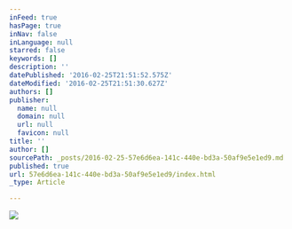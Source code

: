 ```yaml
---
inFeed: true
hasPage: true
inNav: false
inLanguage: null
starred: false
keywords: []
description: ''
datePublished: '2016-02-25T21:51:52.575Z'
dateModified: '2016-02-25T21:51:30.627Z'
authors: []
publisher:
  name: null
  domain: null
  url: null
  favicon: null
title: ''
author: []
sourcePath: _posts/2016-02-25-57e6d6ea-141c-440e-bd3a-50af9e5e1ed9.md
published: true
url: 57e6d6ea-141c-440e-bd3a-50af9e5e1ed9/index.html
_type: Article

---
```

![](https://the-grid-user-content.s3-us-west-2.amazonaws.com/b5ab8482-bbb7-4290-9aee-d79929c205c1.png)